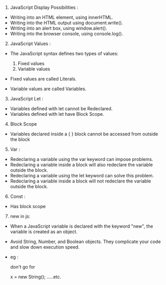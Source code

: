 1. JavaScript Display Possibilities :

 * Writing into an HTML element, using innerHTML.
 * Writing into the HTML output using document.write().
 * Writing into an alert box, using window.alert().
 * Writing into the browser console, using console.log().


2. JavaScript Values :

* The JavaScript syntax defines two types of values:

   1. Fixed values
   2. Variable values

* Fixed values are called Literals.

* Variable values are called Variables.


3. JavaScript Let : 

 * Variables defined with let cannot be Redeclared.
 * Variables defined with let have Block Scope.



4. Block Scope

 * Variables declared inside a { } block cannot be accessed from outside the block


5. Var :

* Redeclaring a variable using the var keyword can impose problems.
* Redeclaring a variable inside a block will also redeclare the variable outside the block.
* Redeclaring a variable using the let keyword can solve this problem.
* Redeclaring a variable inside a block will not redeclare the variable outside the block.


6. Const :

* Has block scope


7. new in js:

 * When a JavaScript variable is declared with the keyword "new", the variable is created as an object.
 * Avoid String, Number, and Boolean objects. They complicate your code and slow down execution speed.
 * eg : 
    
    don't go for 

    x = new String(); .....etc.






